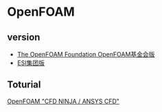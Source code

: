 # OpenFOAM

## version
* [The OpenFOAM Foundation  OpenFOAM基金会版](https://openfoam.org/)  
* [ESI集团版](https://www.openfoam.com/)  
  



## Toturial
[OpenFOAM "CFD NINJA / ANSYS CFD"](https://www.youtube.com/playlist?list=PLd23hHm4FCRdFxcjAqEMd6W2cikPaaNXS)  

